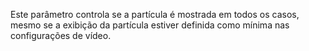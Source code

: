 Este parâmetro controla se a partícula é mostrada em todos os casos, mesmo se a exibição da partícula estiver definida como mínima nas configurações de vídeo.